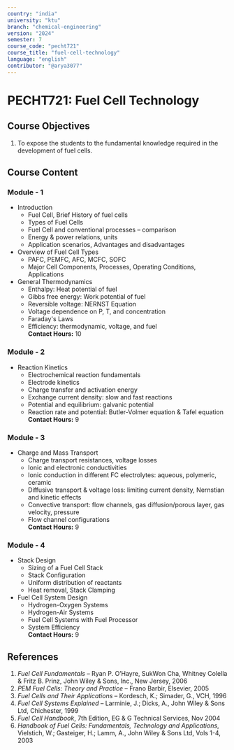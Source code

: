 ```yaml
---
country: "india"
university: "ktu"
branch: "chemical-engineering"
version: "2024"
semester: 7
course_code: "pecht721"
course_title: "fuel-cell-technology"
language: "english"
contributor: "@arya3077"
---
```


# PECHT721: Fuel Cell Technology

## Course Objectives
1. To expose the students to the fundamental knowledge required in the development of fuel cells.

## Course Content

### Module - 1
* Introduction
  - Fuel Cell, Brief History of fuel cells
  - Types of Fuel Cells
  - Fuel Cell and conventional processes – comparison
  - Energy & power relations, units
  - Application scenarios, Advantages and disadvantages
* Overview of Fuel Cell Types
  - PAFC, PEMFC, AFC, MCFC, SOFC
  - Major Cell Components, Processes, Operating Conditions, Applications
* General Thermodynamics
  - Enthalpy: Heat potential of fuel
  - Gibbs free energy: Work potential of fuel
  - Reversible voltage: NERNST Equation
  - Voltage dependence on P, T, and concentration
  - Faraday's Laws
  - Efficiency: thermodynamic, voltage, and fuel  
**Contact Hours:** 10

### Module - 2
* Reaction Kinetics
  - Electrochemical reaction fundamentals
  - Electrode kinetics
  - Charge transfer and activation energy
  - Exchange current density: slow and fast reactions
  - Potential and equilibrium: galvanic potential
  - Reaction rate and potential: Butler-Volmer equation & Tafel equation  
**Contact Hours:** 9

### Module - 3
* Charge and Mass Transport
  - Charge transport resistances, voltage losses
  - Ionic and electronic conductivities
  - Ionic conduction in different FC electrolytes: aqueous, polymeric, ceramic
  - Diffusive transport & voltage loss: limiting current density, Nernstian and kinetic effects
  - Convective transport: flow channels, gas diffusion/porous layer, gas velocity, pressure
  - Flow channel configurations  
**Contact Hours:** 9

### Module - 4
* Stack Design
  - Sizing of a Fuel Cell Stack
  - Stack Configuration
  - Uniform distribution of reactants
  - Heat removal, Stack Clamping
* Fuel Cell System Design
  - Hydrogen-Oxygen Systems
  - Hydrogen-Air Systems
  - Fuel Cell Systems with Fuel Processor
  - System Efficiency  
**Contact Hours:** 9

## References
1. *Fuel Cell Fundamentals* – Ryan P. O’Hayre, SukWon Cha, Whitney Colella & Fritz B. Prinz, John Wiley & Sons, Inc., New Jersey, 2006
2. *PEM Fuel Cells: Theory and Practice* – Frano Barbir, Elsevier, 2005
3. *Fuel Cells and Their Applications* – Kordesch, K.; Simader, G., VCH, 1996
4. *Fuel Cell Systems Explained* – Larminie, J.; Dicks, A., John Wiley & Sons Ltd, Chichester, 1999
5. *Fuel Cell Handbook*, 7th Edition, EG & G Technical Services, Nov 2004
6. *Handbook of Fuel Cells: Fundamentals, Technology and Applications*, Vielstich, W.; Gasteiger, H.; Lamm, A., John Wiley & Sons Ltd, Vols 1-4, 2003
